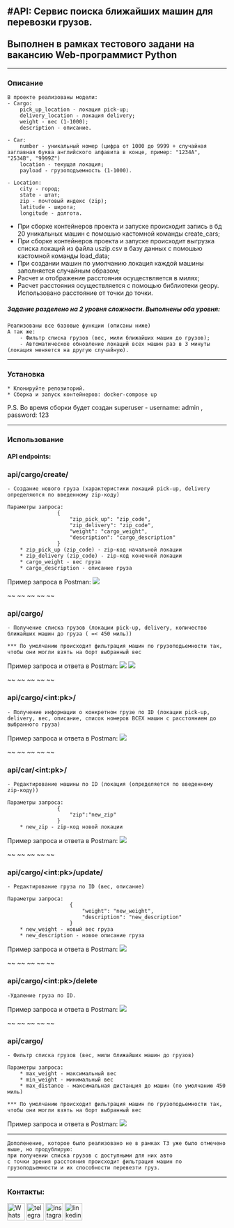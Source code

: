 ## #API: Сервис поиска ближайших машин для перевозки грузов. <br><br> Выполнен в рамках тестового задани на вакансию Web-программист Python

---

### Описание

    В проекте реализованы модели:
    - Cargo:
        pick_up_location - локация pick-up;
        delivery_location - локация delivery;
        weight - вес (1-1000);
        description - описание.

    - Car:
        number - уникальный номер (цифра от 1000 до 9999 + случайная заглавная буква английского алфавита в конце, пример: "1234A", "2534B", "9999Z")
        location - текущая локация;
        payload - грузоподъемность (1-1000).

    - Location:
        city - город;
        state - штат;
        zip - почтовый индекс (zip);
        latitude - широта;
        longitude - долгота.

* При сборке контейнеров проекта и запуске происходит запись в бд 20 уникальных машин с помошью кастомной команды create_cars;
* При сборке контейнеров проекта и запуске происходит выгрузка списка локаций из файла uszip.csv в базу данных с помошью кастомной команды load_data;
* При создании машин по умолчанию локация каждой машины заполняется случайным образом;
* Расчет и отображение расстояния осуществляется в милях;
* Расчет расстояния осуществляется с помощью библиотеки geopy. Использовано расстояние от точки до точки.
    
<h5>Задание разделено на 2 уровня сложности. Выполнены оба уровня:</h5>
    
    Реализованы все базовые функции (описаны ниже)
    А так же:
        - Фильтр списка грузов (вес, мили ближайших машин до грузов);
        - Автоматическое обновление локаций всех машин раз в 3 минуты (локация меняется на другую случайную).


---

### Установка
    * Клонируйте репозиторий.
    * Сборка и запуск контейнеров: docker-compose up

P.S. Во время сборки будет создан superuser - username: admin , password: 123

---

### Использование
#### API endpoints:
### api/cargo/create/
    - Создание нового груза (характеристики локаций pick-up, delivery определяются по введенному zip-коду)
    
    Параметры запроса:
                    {
                        "zip_pick_up": "zip_code",
                        "zip_delivery": "zip_code",
                        "weight": "cargo_weight",
                        "description": "cargo_description"
                    }
        * zip_pick_up (zip_code) - zip-код начальной локации
        * zip_delivery (zip_code) - zip-код конечной локации
        * cargo_weight - вес груза
        * cargo_description - описание груза
<h7>Пример запроса в Postman:</h7>
<img src="images/create.png">

~~ ~~ ~~ ~~ ~~
### api/cargo/
    - Получение списка грузов (локации pick-up, delivery, количество ближайших машин до груза ( =< 450 миль))

    *** По умолчанию происходит фильтрация машин по грузоподьемности так, чтобы они могли взять на борт выбранный вес
<h7>Пример запроса и ответа в Postman:</h7>
<img src="images/get_cargos.png">
<img src="images/get_cargo.png">

~~ ~~ ~~ ~~ ~~
### api/cargo/\<int:pk>/ 
    - Получение информации о конкретном грузе по ID (локации pick-up, delivery, вес, описание, список номеров ВСЕХ машин с расстоянием до выбранного груза)
<h7>Пример запроса и ответа в Postman:</h7>
<img src="images/get_detail_cargo.png">

~~ ~~ ~~ ~~ ~~
### api/car/\<int:pk>/ 
    - Редактирование машины по ID (локация (определяется по введенному zip-коду))
    
    Параметры запроса:
                    {
                        "zip":"new_zip"
                    }
        * new_zip - zip-код новой локации

<h7>Пример запроса и ответа в Postman:</h7>
<img src="images/update_car.png">

~~ ~~ ~~ ~~ ~~
### api/cargo/\<int:pk>/update/ 
    - Редактирование груза по ID (вес, описание)
    
    Параметры запроса:
                        {
                            "weight": "new_weight",
                            "description": "new_description"
                        }
        * new_weight - новый вес груза
        * new_description - новое описание груза

<h7>Пример запроса и ответа в Postman:</h7>
<img src="images/update_cargo.png">

~~ ~~ ~~ ~~ ~~
### api/cargo/\<int:pk>/delete 
    -Удаление груза по ID.
<h7>Пример запроса и ответа в Postman:</h7>
<img src="images/delete_cargo.png">

~~ ~~ ~~ ~~ ~~
### api/cargo/
    - Фильтр списка грузов (вес, мили ближайших машин до грузов)

    Параметры запроса:
        * max_weight - максимальный вес
        * min_weight - минимальный вес
        * max_distance - максимальная дистанция до машин (по умолчанию 450 миль)

    *** По умолчанию происходит фильтрация машин по грузоподьемности так, чтобы они могли взять на борт выбранный вес

<h7>Пример запроса и ответа в Postman:</h7>
<img src="images/filter_cargo.png">


---

    Дополенение, которое было реализовано не в рамках ТЗ уже было отмечено выше, но продублирую:
    при получении списка грузов с доступными для них авто 
    с точки зрения расстояния происходит фильтрация машин по грузоподьемности и их способности перевезти груз.

---
### Контакты:
<a href="https://api.whatsapp.com/send?phone=79274444203"><img src="images/wa.png" alt="WhatsApp" width="40px"></a>
<a href="https://www.t.me/the_ugolkov/"><img src="images/tt.png" alt="telegram" width="40px"></a>
<a href="https://www.instagram.com/the_ugolkov/"><img src="images/inst.png" alt="instagram" width="40px"></a>
<a href="https://www.linkedin.com/in/mikhail-ugolkov-33a369270/"><img src="images/lin.png" alt="linkedin" width="40px"></a>
